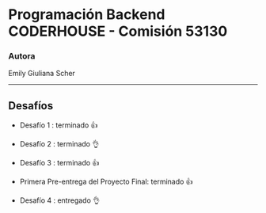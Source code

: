 # Programación Backend CODERHOUSE - Comisión 53130

### Autora
Emily Giuliana Scher

---

## Desafíos

- Desafío 1 : terminado ​👍

- Desafío 2 : terminado 👌​

- Desafío 3 : terminado 👍

- Primera Pre-entrega del Proyecto Final: terminado 👍
  
- Desafío 4 : entregado 👌
